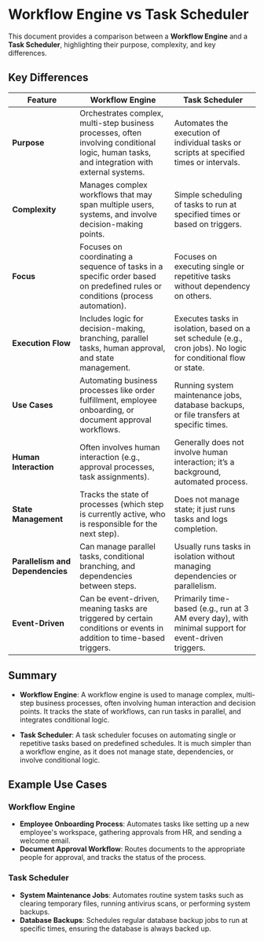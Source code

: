 # Workflow Engine vs Task Scheduler

This document provides a comparison between a **Workflow Engine** and a **Task Scheduler**, highlighting their purpose, complexity, and key differences.

## Key Differences

| **Feature**              | **Workflow Engine**                                                                 | **Task Scheduler**                                                                 |
|--------------------------|-------------------------------------------------------------------------------------|------------------------------------------------------------------------------------|
| **Purpose**               | Orchestrates complex, multi-step business processes, often involving conditional logic, human tasks, and integration with external systems. | Automates the execution of individual tasks or scripts at specified times or intervals. |
| **Complexity**            | Manages complex workflows that may span multiple users, systems, and involve decision-making points. | Simple scheduling of tasks to run at specified times or based on triggers.          |
| **Focus**                 | Focuses on coordinating a sequence of tasks in a specific order based on predefined rules or conditions (process automation). | Focuses on executing single or repetitive tasks without dependency on others.       |
| **Execution Flow**        | Includes logic for decision-making, branching, parallel tasks, human approval, and state management. | Executes tasks in isolation, based on a set schedule (e.g., cron jobs). No logic for conditional flow or state. |
| **Use Cases**             | Automating business processes like order fulfillment, employee onboarding, or document approval workflows. | Running system maintenance jobs, database backups, or file transfers at specific times. |
| **Human Interaction**     | Often involves human interaction (e.g., approval processes, task assignments).      | Generally does not involve human interaction; it’s a background, automated process. |
| **State Management**      | Tracks the state of processes (which step is currently active, who is responsible for the next step). | Does not manage state; it just runs tasks and logs completion.                     |
| **Parallelism and Dependencies** | Can manage parallel tasks, conditional branching, and dependencies between steps. | Usually runs tasks in isolation without managing dependencies or parallelism.       |
| **Event-Driven**          | Can be event-driven, meaning tasks are triggered by certain conditions or events in addition to time-based triggers. | Primarily time-based (e.g., run at 3 AM every day), with minimal support for event-driven triggers. |

## Summary

- **Workflow Engine**: A workflow engine is used to manage complex, multi-step business processes, often involving human interaction and decision points. It tracks the state of workflows, can run tasks in parallel, and integrates conditional logic.
  
- **Task Scheduler**: A task scheduler focuses on automating single or repetitive tasks based on predefined schedules. It is much simpler than a workflow engine, as it does not manage state, dependencies, or involve conditional logic.

## Example Use Cases

### Workflow Engine
- **Employee Onboarding Process**: Automates tasks like setting up a new employee's workspace, gathering approvals from HR, and sending a welcome email.
- **Document Approval Workflow**: Routes documents to the appropriate people for approval, and tracks the status of the process.

### Task Scheduler
- **System Maintenance Jobs**: Automates routine system tasks such as clearing temporary files, running antivirus scans, or performing system backups.
- **Database Backups**: Schedules regular database backup jobs to run at specific times, ensuring the database is always backed up.

